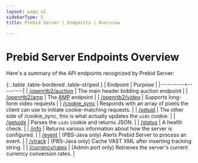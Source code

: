 ```yaml
---
layout: page_v2
sidebarType: 5
title: Prebid Server | Endpoints | Overview

---
```


# Prebid Server Endpoints Overview

Here's a summary of the API endpoints recognized by Prebid Server:

{: .table .table-bordered .table-striped }
| Endpoint | Purpose |
|----------+---------|
| [/openrtb2/auction](/prebid-server/endpoints/openrtb2/pbs-endpoint-auction.html) | The main header bidding auction endpoint |
| [/openrtb2/amp](/prebid-server/endpoints/openrtb2/pbs-endpoint-amp.html) | The [AMP](/prebid-server/use-cases/pbs-amp.html) endpoint |
| [/openrtb2/video](/prebid-server/endpoints/openrtb2/pbs-endpoint-video.html) | Supports long-form video requests |
| [/cookie_sync](/prebid-server/endpoints/pbs-endpoint-cookieSync.html) | Responds with an array of pixels the client can use to initiate cookie-matching requests. |
| [/setuid](/prebid-server/endpoints/pbs-endpoint-setuid.html) | The other side of /cookie_sync, this is what actually updates the `uids` cookie. |
| [/getuids](/prebid-server/endpoints/pbs-endpoint-getuids.html) | Parses the `uids` cookie and returns JSON. |
| [/status](/prebid-server/endpoints/pbs-endpoint-status.html) | A health check. |
| [/info](/prebid-server/endpoints/info/pbs-endpoint-info.html) | Returns various information about how the server is configured. |
| [/event](/prebid-server/endpoints/pbs-endpoint-event.html) | (PBS-Java only) Alerts Prebid Server to process an event. |
| [/vtrack](/prebid-server/endpoints/pbs-endpoint-event.html) | (PBS-Java only) Cache VAST XML after inserting tracking string. |
| [/currency/rates](/prebid-server/endpoints/pbs-endpoint-admin.html) | (Admin port only) Retrieves the server's current currency conversion rates. |
